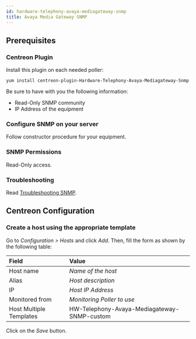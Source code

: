 ```yaml
---
id: hardware-telephony-avaya-mediagateway-snmp
title: Avaya Media Gateway SNMP
---
```


## Prerequisites

### Centreon Plugin

Install this plugin on each needed poller:

``` shell
yum install centreon-plugin-Hardware-Telephony-Avaya-Mediagateway-Snmp
```

Be sure to have with you the following information:

  - Read-Only SNMP community
  - IP Address of the equipment

### Configure SNMP on your server

Follow constructor procedure for your equipment.

### SNMP Permissions

Read-Only access.

### Troubleshooting

Read [Troubleshooting
SNMP](../getting-started/how-to-guides/troubleshooting-plugins.md/#troubleshooting-snmp).

## Centreon Configuration

### Create a host using the appropriate template

Go to *Configuration \> Hosts* and click *Add*. Then, fill the form as shown by
the following table:

| Field                                | Value                                       |
| :----------------------------------- | :------------------------------------------ |
| Host name                            | *Name of the host*                          |
| Alias                                | *Host description*                          |
| IP                                   | *Host IP Address*                           |
| Monitored from                       | *Monitoring Poller to use*                  |
| Host Multiple Templates              | HW-Telephony-Avaya-Mediagateway-SNMP-custom |

Click on the *Save* button.
